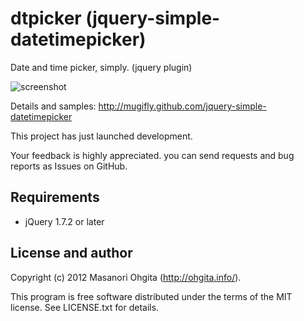 dtpicker (jquery-simple-datetimepicker)
========

Date and time picker, simply. (jquery plugin)

![screenshot](https://raw.github.com/mugifly/jquery-simple-datetimepicker/master/design/dtpicker_mock.png)

Details and samples: http://mugifly.github.com/jquery-simple-datetimepicker

This project has just launched development.

Your feedback is highly appreciated.
you can send requests and bug reports as Issues on GitHub.

## Requirements

* jQuery 1.7.2 or later

## License and author

Copyright (c) 2012 Masanori Ohgita (http://ohgita.info/). 

This program is free software distributed under the terms of the MIT license. 
See LICENSE.txt for details.
